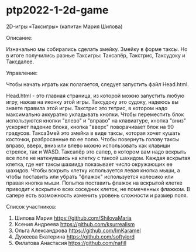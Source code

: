 # ptp2022-1-2d-game
2D-игры «Таксигры» (капитан Мария Шилова)

Описание:

Изначально мы собирались сделать змейку. Змейку в форме таксы. 
Но в итоге получились разные Таксигры: Таксапёр, Такстрис, Таксудоку и Таксдалее.

Управление:

Чтобы начать играть как полагается, следует запустить файл Head.html.

Head.html - это главная страница, из которой можно запустить любую игру, нажав на иконку этой игры.
Таксудоку это судоку, надеюсь вы знаете правила этой игры. 
Такстрис это тетрис, в котором надо максимально аккуратно укладывать кнопки. Чтобы переместить блок используются кнопки "влево" и "вправо" на клавиатуре, кнопка "вниз" ускоряет падение блока, кнопка "вверх" поворачивает блок на 90 градусов.
ТаксаЗмей это змейка в виде таксы, которая хочет кушать косточки, разбросанные по ее полю. Чтобы повернуть голову таксы вправо, вверх, вниз или влево можно использовать как клавиши стрелок, так и WASD.
Таксапёр это сапер, в котором вам надо вскрыть все поле не наткнувшись на клетку с таксой шахидом. Каждая вскрытая клетка, где нет таксы шахиида показывает число окружающих ее шахидов. Чтобы вскрыть клетку используется левая кнопка мыши, а чтобы поставить или убрать "флажок" используется колесико или правая кнопка мыши. Попытка поставить флажок на вскрытой клетке приводит к вскрытию всех соседних клеток, не помеченных флажком. В сапере есть возможность изменить уровень сложности и размер поля.

Список участников:
1. Шилова Мария https://github.com/ShilovaMaria
2. Ксения Андреева https://github.com/ksurrealism
3. Ольга Александрова https://github.com/ImKaramel
4. Дужеева Екатерина https://github.com/softylord
5. Филатова Анастасия https://github.com/nafill


